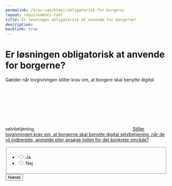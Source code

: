 ```yaml
---
permalink: /krav-vaerktoej/obligatorisk-for-borgere/
layout: requirements-tool
title: Er løsningen obligatorisk at anvende for borgerne?
description:
backlink: true 
---
```

<h1>Er løsningen obligatorisk at anvende for borgerne?</h1>
<p>Gælder når lovgivningen stiller krav om, at borgere skal benytte digital selvbetjening. <a href="javascript:void(0)" class="js-tippy" data-tippy-content="Stiller lovgivningen krav om, at borgerne skal benytte digital selvbetjening, når de vil indberette, anmelde eller ansøge inden for det konkrete område?"><svg class="icon-svg" focusable="false" aria-hidden="true" ><use xlink:href="#help-circle-outline"></use></svg><span class="sr-only">Stiller lovgivningen krav om, at borgerne skal benytte digital selvbetjening, når de vil indberette, anmelde eller ansøge inden for det konkrete område?</span></a></p>
<form method="post" action="." id="form-Q300">
    <div class="form-group">
        <fieldset>
            <span class="form-error-message d-none" id="error-message" role="alert"></span>
            <ul class="nobullet-list">
                <li>
                    <input id="radio-yes" type="radio" name="radio" value="1" class="form-radio radio-large" />
                    <label for="radio-yes" class="">Ja</label>
                </li>
                <li>
                    <input id="radio-no" type="radio" name="radio" value="0" class="form-radio radio-large" />
                    <label for="radio-no" class="">Nej</label>
                </li>
            </ul>
        </fieldset>
    </div>
    <button type="submit" class="button button-primary mt-9">Næste</button>
</form>
